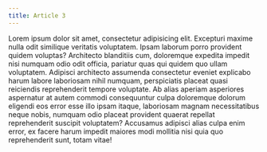 ```yaml
---
title: Article 3
---
```


Lorem ipsum dolor sit amet, consectetur adipisicing elit. Excepturi maxime nulla odit similique veritatis voluptatem. Ipsam laborum porro provident quidem voluptas? Architecto blanditiis cum, doloremque expedita impedit nisi numquam odio odit officia, pariatur quas qui quidem quo ullam voluptatem. Adipisci architecto assumenda consectetur eveniet explicabo harum labore laboriosam nihil numquam, perspiciatis placeat quasi reiciendis reprehenderit tempore voluptate. Ab alias aperiam asperiores aspernatur at autem commodi consequuntur culpa doloremque dolorum eligendi eos error esse illo ipsam itaque, laboriosam magnam necessitatibus neque nobis, numquam odio placeat provident quaerat repellat reprehenderit suscipit voluptatem? Accusamus adipisci alias culpa enim error, ex facere harum impedit maiores modi mollitia nisi quia quo reprehenderit sunt, totam vitae!